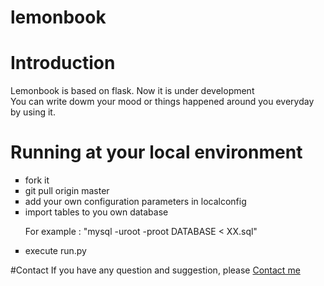 lemonbook
=====
# Introduction
Lemonbook is based on flask. Now it is under development<br/>
You can write dowm your mood or things happened around you everyday by using it.<br/>

# Running at your local environment
<ul type="square">
<li>fork it</li>
<li>git pull origin master</li>
<li>add your own configuration parameters in localconfig</li>
<li>import tables to you own database</li>
<p>For example : "mysql -uroot -proot DATABASE < XX.sql"</p>
<li>execute run.py</li>
</ul>

#Contact
If you have any question and suggestion, please <a href="mailto:zying1023@gmail.com">Contact me</a>
